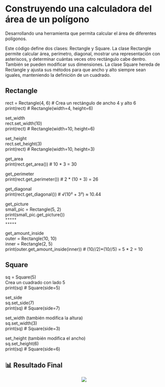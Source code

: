 # Construyendo una calculadora del área de un polígono
Desarrollando una herramienta que permita calcular el área de diferentes polígonos.

Este código define dos clases: Rectangle y Square. La clase Rectangle permite calcular área, perímetro, diagonal, mostrar una representación con asteriscos, y determinar cuántas veces otro rectángulo cabe dentro. También se pueden modificar sus dimensiones. La clase Square hereda de Rectangle y ajusta sus métodos para que ancho y alto siempre sean iguales, manteniendo la definición de un cuadrado.

## Rectangle
rect = Rectangle(4, 6)  # Crea un rectángulo de ancho 4 y alto 6  
print(rect)  # Rectangle(width=4, height=6)  

set_width  
rect.set_width(10)  
print(rect)  # Rectangle(width=10, height=6)

set_height  
rect.set_height(3)  
print(rect)  # Rectangle(width=10, height=3)

get_area  
print(rect.get_area())  # 10 * 3 = 30  

get_perimeter  
print(rect.get_perimeter())  # 2 * (10 + 3) = 26


get_diagonal  
print(rect.get_diagonal())  # √(10² + 3²) ≈ 10.44

get_picture  
small_pic = Rectangle(5, 2)  
print(small_pic.get_picture())  
``` *****  ```  
``` *****  ```  

get_amount_inside  
outer = Rectangle(10, 10)  
inner = Rectangle(2, 5)  
print(outer.get_amount_inside(inner))  # (10//2)*(10//5) = 5 * 2 = 10


## Square
sq = Square(5)  
Crea un cuadrado con lado 5  
print(sq)  # Square(side=5)

set_side  
sq.set_side(7)  
print(sq)  # Square(side=7)

set_width (también modifica la altura)  
sq.set_width(3)  
print(sq)  # Square(side=3)

set_height (también modifica el ancho)  
sq.set_height(6)  
print(sq)  # Square(side=6)

## :bar_chart: Resultado Final
<div align="center">
  <img  src="https://raw.githubusercontent.com/WilliamLopez663/Analisis-de-Ventas-y-Beneficios-con-Dashboard-en-Excel/main/images/resultado-final.PNG">
</div>
<br>

